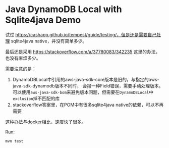 Java DynamoDB Local with Sqlite4java Demo
=========================================

试过 https://cashapp.github.io/tempest/guide/testing/，但是还是需要自己处理 sqlite4java native，并没有简单多少。

最后还是采用 https://stackoverflow.com/a/37780083/342235 这里的办法，也没有麻烦多少。

需要注意的是：
1. DynamoDBLocal中引用的aws-java-sdk-core版本是旧的，与指定的aws-java-sdk-dynamodb版本不同时， 会报一种Field错误，需要手动处理版本。
可以使用`aws-java-sdk-bom`来避免版本问题，但需要在`DynamoDBLocal`中`exclusion`掉不匹配的库
2. stackoverflow答案里，在POM中有很多sqlite4java native的依赖，可以不再需要

这种办法与docker相比，速度快了很多。

Run:

```
mvn test
```